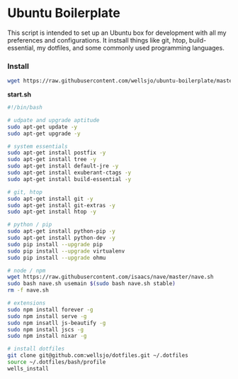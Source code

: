 # Ubuntu Boilerplate
This script is intended to set up an Ubuntu box for development with all my preferences and configurations.  It instsall things like git, htop, build-essential, my dotfiles, and some commonly used programming languages.

### Install
```bash
wget https://raw.githubusercontent.com/wellsjo/ubuntu-boilerplate/master/start && chmod +x start && ./start && rm -f start
```

**start.sh**
```bash
#!/bin/bash

# udpate and upgrade aptitude
sudo apt-get update -y
sudo apt-get upgrade -y

# system essentials
sudo apt-get install postfix -y
sudo apt-get install tree -y
sudo apt-get install default-jre -y
sudo apt-get install exuberant-ctags -y
sudo apt-get install build-essential -y

# git, htop
sudo apt-get install git -y
sudo apt-get install git-extras -y
sudo apt-get install htop -y

# python / pip
sudo apt-get install python-pip -y
sudo apt-get install python-dev -y
sudo pip install --upgrade pip
sudo pip install --upgrade virtualenv
sudo pip install --upgrade ohmu

# node / npm
wget https://raw.githubusercontent.com/isaacs/nave/master/nave.sh
sudo bash nave.sh usemain $(sudo bash nave.sh stable)
rm -f nave.sh

# extensions
sudo npm install forever -g
sudo npm install serve -g
sudo npm insatll js-beautify -g
sudo npm install jscs -g
sudo npm install nixar -g

# install dotfiles
git clone git@github.com:wellsjo/dotfiles.git ~/.dotfiles
source ~/.dotfiles/bash/profile
wells_install
```
